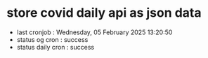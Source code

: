 # store covid daily api as json data

- last cronjob : Wednesday, 05 February 2025 13:20:50
- status og cron : success
- status daily cron : success
      
      